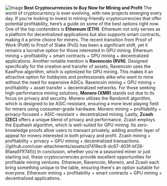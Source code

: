 
![Image](https://github.com/user-attachments/assets/d7419ec9-dc67-403f-bf28-8faea5f1f74f)
**Best Cryptocurrencies to Buy Now for Mining and Profit**
The world of cryptocurrency is ever-evolving, with new projects emerging every day. If you're looking to invest in mining-friendly cryptocurrencies that offer potential profitability, here’s a guide on some of the best options right now.
One of the top contenders is **Ethereum (ETH)**. Ethereum not only serves as a platform for decentralized applications but also supports smart contracts, making it a prime choice for miners. The recent transition from Proof of Work (PoW) to Proof of Stake (PoS) has been a significant shift, yet it remains a lucrative option for those interested in GPU mining. Ethereum mining + profitability + smart contracts + GPU mining + decentralized applications.
Another notable mention is **Ravencoin (RVN)**. Designed specifically for the creation and transfer of assets, Ravencoin uses the KawPow algorithm, which is optimized for GPU mining. This makes it an attractive option for hobbyists and professionals alike who want to mine without the need for expensive ASICs. Ravencoin mining + GPU mining + profitability + asset transfer + decentralized networks.
For those seeking high-performance mining solutions, **Monero (XMR)** stands out due to its focus on privacy and security. Monero utilizes the RandomX algorithm, which is designed to be ASIC-resistant, ensuring a more level playing field for miners using consumer-grade hardware. Monero mining + profitability + privacy-focused + ASIC-resistant + decentralized mining.
Lastly, **Zcash (ZEC)** offers a unique blend of privacy and performance. Zcash employs the Equihash algorithm, which is well-suited for GPU mining. Its zero-knowledge proofs allow users to transact privately, adding another layer of appeal for miners interested in both privacy and profit. Zcash mining + profitability + privacy + GPU mining + decentralized transactions.
 //github.com/user-attachments/assets/d7419ec9-dc67-403f-bf28-8faea5f1f74f)))
In conclusion, whether you're a seasoned miner or just starting out, these cryptocurrencies provide excellent opportunities for profitable mining ventures. Ethereum, Ravencoin, Monero, and Zcash each bring something unique to the table, ensuring there's an option suitable for everyone. Ethereum mining + profitability + smart contracts + GPU mining + decentralized applications.
